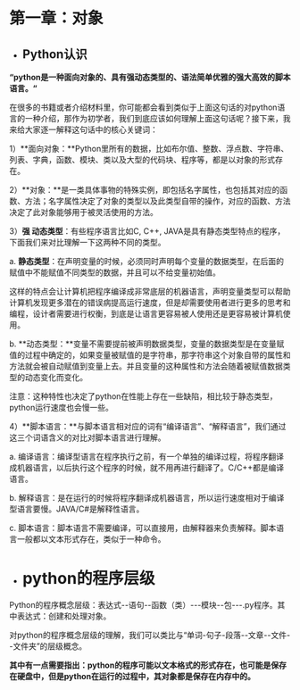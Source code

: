 # 第一章：对象

* ## Python认识

**“python是一种面向对象的、具有强动态类型的、语法简单优雅的强大高效的脚本语言。“**

在很多的书籍或者介绍材料里，你可能都会看到类似于上面这句话的对python语言的一种介绍，那作为初学者，我们到底应该如何理解上面这句话呢？接下来，我来给大家逐一解释这句话中的核心关键词：

1）**面向对象：**Python里所有的数据，比如布尔值、整数、浮点数、字符串、列表、字典，函数、模块、类以及大型的代码块、程序等，都是以对象的形式存在。

2）**对象：**是一类具体事物的特殊实例，即包括名字属性，也包括其对应的函数、方法；名字属性决定了对象的类型以及此类型自带的操作，对应的函数、方法决定了此对象能够用于被灵活使用的方法。

3）**强 动态类型**：有些程序语言比如C, C++, JAVA是具有静态类型特点的程序，下面我们来对比理解一下这两种不同的类型。

a. **静态类型**：在声明变量的时候，必须同时声明每个变量的数据类型，在后面的赋值中不能赋值不同类型的数据，并且可以不给变量初始值。

这样的特点会让计算机把程序编译成非常底层的机器语言，声明变量类型可以帮助计算机发现更多潜在的错误病提高运行速度，但是却需要使用者进行更多的思考和编程，设计者需要进行权衡，到底是让语言更容易被人使用还是更容易被计算机使用。

b. **动态类型：**变量不需要提前被声明数据类型，变量的数据类型是在变量赋值的过程中确定的，如果变量被赋值的是字符串，那字符串这个对象自带的属性和方法就会被自动赋值到变量上去。并且变量的这种属性和方法会随着被赋值数据类型的动态变化而变化。

注意：这种特性也决定了python在性能上存在一些缺陷，相比较于静态类型，python运行速度也会慢一些。

4）**脚本语言：**与脚本语言相对应的词有“编译语言”、“解释语言”，我们通过这三个词语含义的对比对脚本语言进行理解。

a. 编译语言：编译型语言在程序执行之前，有一个单独的编译过程，将程序翻译成机器语言，以后执行这个程序的时候，就不用再进行翻译了。C/C++都是编译语言。

b. 解释语言：是在运行的时候将程序翻译成机器语言，所以运行速度相对于编译型语言要慢。JAVA/C\#是解释性语言。

c. 脚本语言：脚本语言不需要编译，可以直接用，由解释器来负责解释。脚本语言一般都以文本形式存在，类似于一种命令。

* # python的程序层级

Python的程序概念层级：表达式--语句--函数（类）---模块--包---.py程序。其中表达式：创建和处理对象。

对python的程序概念层级的理解，我们可以类比与“单词-句子-段落--文章--文件--文件夹”的层级概念。

**其中有一点需要指出：python的程序可能以文本格式的形式存在，也可能是保存在硬盘中，但是python在运行的过程中，其对象都是保存在内存中的。**






